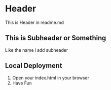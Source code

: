 # Header

This is Header in readme.md

## This is Subheader or Something

Like the name i add subheader

## Local Deployment

1. Open your index.html in your browser
2. Have Fun
